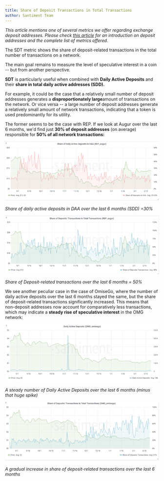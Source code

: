 ```yaml
---
title: Share of Deposit Transactions in Total Transactions
author: Santiment Team
---
```


*This article mentions one of several metrics we offer regarding
exchange deposit addresses. Please check* [*this
article*](/intercom-articles/metrics-explained/sangraphs/metrics-about-deposit-addresses)
*for an introduction on deposit addresses and the complete list of
metrics offered.*



The SDT metric shows the share of deposit-related transactions in the
total number of transactions on a network.

The main goal remains to measure the level of speculative interest in a
coin -- but from another perspective.

**SDT** is particularly useful when combined with **Daily Active
Deposits** and their **share in total daily active addresses (SDD).**

For example, it could be the case that a relatively small number of
deposit addresses generates a **disproportionately large**amount of
transactions on the network. Or vice versa -- a large number of deposit
addresses generate a relatively small amount of network transactions,
indicating that a token is used predominantly for its utility.

The former seems to be the case with REP. If we look at Augur over the
last 6 months, we'd find just **30% of deposit addresses** (on average)
responsible for **50% of all network transactions:**

[![](SAD-augur-768x298.png)](https://santiment.net/wp-content/uploads/2019/02/SAD-augur.png)

*Share of daily active deposits in DAA over the last 6 months (SDD)
=30%*

[![](sdt-768x292.png)](https://santiment.net/wp-content/uploads/2019/02/sdt.png)

*Share of Deposit-related transactions over the last 6 months = 50%*

We see another peculiar case in the case of OmiseGo, where the number of
daily active deposits over the last 6 months stayed the same, but the
share of deposit-related transactions significantly increased. This
means that non-deposit addresses now account for comparatively less
transactions, which may indicate a **steady rise of speculative
interest** in the OMG network:

[![](dad-omg-768x290.png)](https://santiment.net/wp-content/uploads/2019/02/dad-omg.png)

*A steady number of Daily Active Deposits over the last 6 months (minus
that huge spike)*

[![](sdt-omg-768x295.png)](https://santiment.net/wp-content/uploads/2019/02/sdt-omg.png)

*A gradual increase in share of deposit-related transactions over the
last 6 months*
